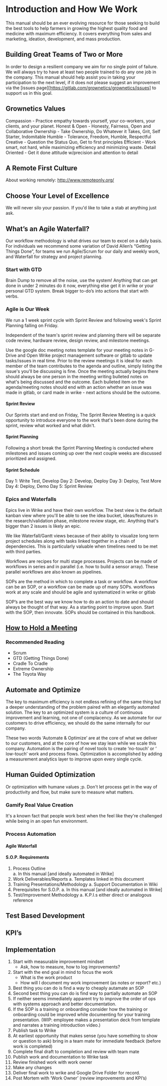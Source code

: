 # Introduction and How We Work

This manual should be an ever evolving resource for those seeking to build the best tools to help farmers in growing the highest quality food and medicine with maximum efficiency. It covers everything from sales and marketing, ideation, development, and mass production. 

## Building Great Teams of Two or More

In order to design a resilient company we aim for no single point of failure. We will always try to have at least two people trained to do any one job in the company. This manual should help assist you in taking your participation to the next level, if it does not please suggest an improvement via the [issues page][https://gitlab.com/grownetics/grownetics/issues] to support us in this goal.

## Grownetics Values

Compassion - Practice empathy towards yourself, your co-workers, your clients, and your planet.
Honest & Open - Honesty, Fairness, Open and Collaborative
Ownership - Take Ownership, Do Whatever it Takes, Grit, Self Starter, Indomitable
Humble - Tolerance, Freedom, Humble, Respectful
Creative - Question the Status Quo, Get to first principles
Efficient - Work smart, not hard, while maximizing efficiency and minimizing waste.
Detail Oriented - Get it done attitude w/precision and attention to detail  

## A Remote First Culture

About working remotely: http://www.remoteonly.org/ 

## Choose Your Level of Excellence

We will never silo your passion. If you'd like to take a stab at anything just ask.

## What’s an Agile Waterfall?

Our workflow methodology is what drives our team to excel on a daily basis. For individuals we recommend some variation of David Allen’s “Getting Things Done”, for teams we run Agile/Scrum for our daily and weekly work, and Waterfall for strategy and project planning.

### Start with GTD

Brain Dump to remove all the noise, use the system!
Anything that can get done in under 2 minutes do it now, everything else get it in wrike or your personal GTD system.
Break bigger to-do’s into actions that start with verbs.

### Agile is Our Week

We run a 1 week sprint cycle with Sprint Review and following week's Sprint Planning falling on Friday. 

Independent of the team's sprint review and planning there will be separate code review, hardware review, design review, and milestone meetings.

Use the google doc meeting notes template for your meeting notes in G-Drive and Open Wrike project management software or gitlab to update tasks/issues in real time. Prior to the review meetings it is ideal for each member of the team contributes to the agenda and outline, simply listing the issue's you'll be discussing is fine. Once the meeting actually begins there should always be one person in the meeting writing bulleted notes on what's being discussed and the outcome. Each bulleted item on the agenda/meeting notes should end with an action whether an issue was made in gitlab, or card made in wrike - next actions should be the outcome.

#### Sprint Review

Our Sprints start and end on Friday, The Sprint Review Meeting is a quick opportunity to introduce everyone to the work that's been done during the sprint, review what worked and what didn't.

#### Sprint Planning

Following a short break the Sprint Planning Meeting is conducted where milestones and issues coming up over the next couple weeks are discussed prioritized and assigned.

#### Sprint Schedule

Day 1: Write Test, Develop
Day 2: Develop, Deploy
Day 3: Deploy, Test More
Day 4: Deploy, Demo
Day 5: Sprint Review

### Epics and Waterfalls

Epics live in Wrike and have their own workflow. The best view is the default kanban view where you'll be able to see the idea bucket, ideas/features in the research/validation phase, milestone review stage, etc. Anything that's bigger than 2 issues is likely an epic.

We like Waterfall/Gantt views because of their ability to visualize long term project schedules along with tasks linked together in a chain of dependencies. This is particularly valuable when timelines need to be met with third parties.

Workflows are recipes for multi stage processes. Projects can be made of workflows in series and in parallel (i.e. how to build a sensor array). These parallel workflows are also known as pipelines. 

SOPs are the method in which to complete a task or workflow. A workflow can be an SOP, or a workflow can be made up of many SOPs. workflows work at any scale and should be agile and systematized in wrike or gitlab

SOP’s are the best way we know how to do an action to date and should always be thought of that way. As a starting point to improve upon. Start with the SOP, then innovate. SOPs should be contained in this handbook.

## [How to Hold a Meeting](meetings.md)

### Recommended Reading

+ Scrum
+ GTD (Getting Things Done)
+ Cradle To Cradle
+ Extreme Ownership
+ The Toyota Way 

## Automate and Optimize

The key to maximum efficiency is not endless refining of the same thing but a deeper understanding of the problem paired with an elegantly automated solution. The key to an optimized system is a culture of continuous improvement and learning, not one of complacency. As we automate for our customers to drive efficiency, we should do the same internally for our company.

These two words ‘Automate & Optimize’ are at the core of what we deliver to our customers, and at the core of how we stay lean while we scale this company. Automation is the pairing of novel tools to create ‘no-touch’ or ‘ low-touch’ work and process flows. Optimization is accomplished by adding a measurement analytics layer to improve upon every single cycle. 

## Human Guided Optimization

Or optimization with humane values ;p. Don't let process get in the way of productivity and flow, but make sure to measure what matters. 

### Gamify Real Value Creation

It's a known fact that people work best when the feel like they're challenged while being in an open fun environment. 

### Process Automation

#### Agile Waterfall

#### S.O.P. Requirements

1. Process Outline  
    a. In this manual [and ideally automated in Wrike]
2. Work Deliverables/Reports
    a. Templates linked in this document
3. Training Presentations/Methodology
    a. Support Documentation in Wiki
4. Prerequisites for S.O.P.
    a. In this manual [and ideally automated in Wrike]
5. Test/Improvement Methodology
    a. K.P.I.s either direct or analogous reference 

## Test Based Development

## KPI’s

## Implementation 

1. Start with measurable improvement mindset
    + Ask, how to measure, how to log improvements?
2. Start with the end goal in mind to focus the work 
    + What is the work product 
    + How will I document my work improvement (as notes or report? etc.)
3. Best thing you can do is find a way to cheaply autamate an SOP  
4. Second best thing you can do is find way to partially automate an SOP  
5. If neither seems immediately apparent try to improve the order of ops with systems approach and better documentation.
6. If the SOP is a training or onboarding consider how the training or onboarding could be improved while documenting for your training presentation. (WIP: employee makes a presentation deck from template and narrates a training introduction video.) 
7. Publish task to Wrike
8. At earliest opportunity that makes sense (you have something to show or question to ask) bring in a team mate for immediate feedback (before work is completed)
9. Complete final draft to completion and review with team mate
10. Publish work and documentation to Wrike task
11. Review finished work with work owner
12. Make any changes
13. Deliver final work to wrike and Google Drive Folder for record.
14. Post Mortem with ‘Work Owner’ (review improvements and KPI’s)
